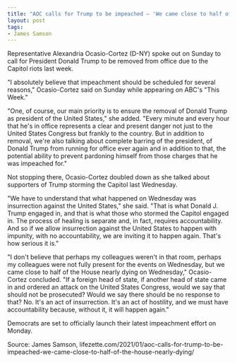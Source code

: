 ```yaml
---
title: "AOC calls for Trump to be impeached — 'We came close to half of the House nearly dying'"
layout: post
tags:
- James Samson
---
```


Representative Alexandria Ocasio-Cortez (D-NY) spoke out on Sunday to call for President Donald Trump to be removed from office due to the Capitol riots last week.

"I absolutely believe that impeachment should be scheduled for several reasons," Ocasio-Cortez said on Sunday while appearing on ABC's "This Week."

"One, of course, our main priority is to ensure the removal of Donald Trump as president of the United States," she added. "Every minute and every hour that he's in office represents a clear and present danger not just to the United States Congress but frankly to the country. But in addition to removal, we're also talking about complete barring of the president, of Donald Trump from running for office ever again and in addition to that, the potential ability to prevent pardoning himself from those charges that he was impeached for."

Not stopping there, Ocasio-Cortez doubled down as she talked about supporters of Trump storming the Capitol last Wednesday.

"We have to understand that what happened on Wednesday was insurrection against the United States," she said. "That is what Donald J. Trump engaged in, and that is what those who stormed the Capitol engaged in. The process of healing is separate and, in fact, requires accountability. And so if we allow insurrection against the United States to happen with impunity, with no accountability, we are inviting it to happen again. That's how serious it is."

"I don't believe that perhaps my colleagues weren't in that room, perhaps my colleagues were not fully present for the events on Wednesday, but we came close to half of the House nearly dying on Wednesday," Ocasio-Cortez concluded. "If a foreign head of state, if another head of state came in and ordered an attack on the United States Congress, would we say that should not be prosecuted? Would we say there should be no response to that? No. It's an act of insurrection. It's an act of hostility, and we must have accountability because, without it, it will happen again."

Democrats are set to officially launch their latest impeachment effort on Monday.

Source: James Samson, lifezette.com/2021/01/aoc-calls-for-trump-to-be-impeached-we-came-close-to-half-of-the-house-nearly-dying/

